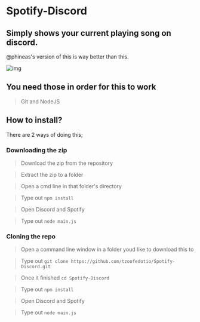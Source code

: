 # Spotify-Discord
## Simply shows your current playing song on discord.
@phineas's version of this is way better than this.


![img](https://apple.isgay.lol/R9mYIgq.png)

## You need those in order for this to work
>Git and NodeJS

## How to install?
There are 2 ways of doing this;


### Downloading the zip


>Download the zip from the repository

>Extract the zip to a folder

>Open a cmd line in that folder's directory

>Type out ```npm install```

>Open Discord and Spotify

>Type out ```node main.js```


### Cloning the repo

>Open a command line window in a folder youd like to download this to

>Type out ```git clone https://github.com/tzoofedotio/Spotify-Discord.git```

>Once it finished ```cd Spotify-Discord```

>Type out ```npm install```

>Open Discord and Spotify

>Type out ```node main.js```
